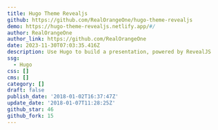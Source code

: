 ```yaml
---
title: Hugo Theme Revealjs
github: https://github.com/RealOrangeOne/hugo-theme-revealjs
demo: https://hugo-theme-revealjs.netlify.app/#/
author: RealOrangeOne
author_link: https://github.com/RealOrangeOne
date: 2023-11-30T07:03:35.416Z
description: Use Hugo to build a presentation, powered by RevealJS
ssg:
  - Hugo
css: []
cms: []
category: []
draft: false
publish_date: '2018-01-02T16:37:47Z'
update_date: '2018-01-07T11:28:25Z'
github_star: 46
github_fork: 15
---
```

